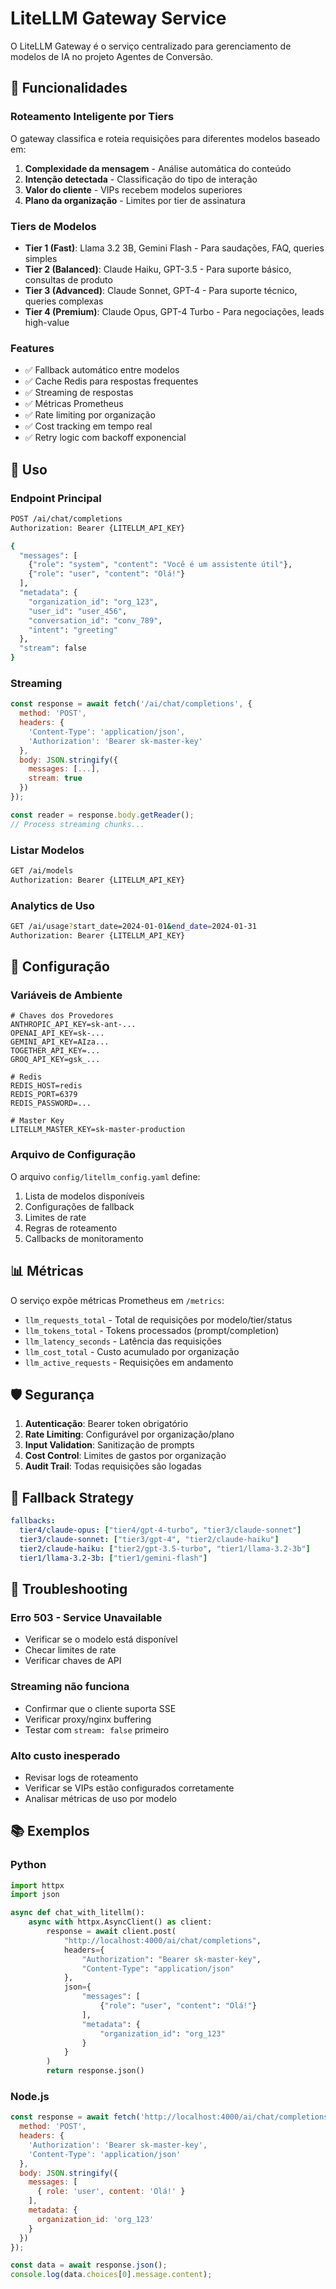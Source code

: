 # LiteLLM Gateway Service

O LiteLLM Gateway é o serviço centralizado para gerenciamento de modelos de IA no projeto Agentes de Conversão.

## 🎯 Funcionalidades

### Roteamento Inteligente por Tiers

O gateway classifica e roteia requisições para diferentes modelos baseado em:

1. **Complexidade da mensagem** - Análise automática do conteúdo
2. **Intenção detectada** - Classificação do tipo de interação
3. **Valor do cliente** - VIPs recebem modelos superiores
4. **Plano da organização** - Limites por tier de assinatura

### Tiers de Modelos

- **Tier 1 (Fast)**: Llama 3.2 3B, Gemini Flash - Para saudações, FAQ, queries simples
- **Tier 2 (Balanced)**: Claude Haiku, GPT-3.5 - Para suporte básico, consultas de produto
- **Tier 3 (Advanced)**: Claude Sonnet, GPT-4 - Para suporte técnico, queries complexas
- **Tier 4 (Premium)**: Claude Opus, GPT-4 Turbo - Para negociações, leads high-value

### Features

- ✅ Fallback automático entre modelos
- ✅ Cache Redis para respostas frequentes
- ✅ Streaming de respostas
- ✅ Métricas Prometheus
- ✅ Rate limiting por organização
- ✅ Cost tracking em tempo real
- ✅ Retry logic com backoff exponencial

## 🚀 Uso

### Endpoint Principal

```bash
POST /ai/chat/completions
Authorization: Bearer {LITELLM_API_KEY}

{
  "messages": [
    {"role": "system", "content": "Você é um assistente útil"},
    {"role": "user", "content": "Olá!"}
  ],
  "metadata": {
    "organization_id": "org_123",
    "user_id": "user_456",
    "conversation_id": "conv_789",
    "intent": "greeting"
  },
  "stream": false
}
```

### Streaming

```javascript
const response = await fetch('/ai/chat/completions', {
  method: 'POST',
  headers: {
    'Content-Type': 'application/json',
    'Authorization': 'Bearer sk-master-key'
  },
  body: JSON.stringify({
    messages: [...],
    stream: true
  })
});

const reader = response.body.getReader();
// Process streaming chunks...
```

### Listar Modelos

```bash
GET /ai/models
Authorization: Bearer {LITELLM_API_KEY}
```

### Analytics de Uso

```bash
GET /ai/usage?start_date=2024-01-01&end_date=2024-01-31
Authorization: Bearer {LITELLM_API_KEY}
```

## 🔧 Configuração

### Variáveis de Ambiente

```env
# Chaves dos Provedores
ANTHROPIC_API_KEY=sk-ant-...
OPENAI_API_KEY=sk-...
GEMINI_API_KEY=AIza...
TOGETHER_API_KEY=...
GROQ_API_KEY=gsk_...

# Redis
REDIS_HOST=redis
REDIS_PORT=6379
REDIS_PASSWORD=...

# Master Key
LITELLM_MASTER_KEY=sk-master-production
```

### Arquivo de Configuração

O arquivo `config/litellm_config.yaml` define:

1. Lista de modelos disponíveis
2. Configurações de fallback
3. Limites de rate
4. Regras de roteamento
5. Callbacks de monitoramento

## 📊 Métricas

O serviço expõe métricas Prometheus em `/metrics`:

- `llm_requests_total` - Total de requisições por modelo/tier/status
- `llm_tokens_total` - Tokens processados (prompt/completion)
- `llm_latency_seconds` - Latência das requisições
- `llm_cost_total` - Custo acumulado por organização
- `llm_active_requests` - Requisições em andamento

## 🛡️ Segurança

1. **Autenticação**: Bearer token obrigatório
2. **Rate Limiting**: Configurável por organização/plano
3. **Input Validation**: Sanitização de prompts
4. **Cost Control**: Limites de gastos por organização
5. **Audit Trail**: Todas requisições são logadas

## 🔄 Fallback Strategy

```yaml
fallbacks:
  tier4/claude-opus: ["tier4/gpt-4-turbo", "tier3/claude-sonnet"]
  tier3/claude-sonnet: ["tier3/gpt-4", "tier2/claude-haiku"]
  tier2/claude-haiku: ["tier2/gpt-3.5-turbo", "tier1/llama-3.2-3b"]
  tier1/llama-3.2-3b: ["tier1/gemini-flash"]
```

## 🐛 Troubleshooting

### Erro 503 - Service Unavailable
- Verificar se o modelo está disponível
- Checar limites de rate
- Verificar chaves de API

### Streaming não funciona
- Confirmar que o cliente suporta SSE
- Verificar proxy/nginx buffering
- Testar com `stream: false` primeiro

### Alto custo inesperado
- Revisar logs de roteamento
- Verificar se VIPs estão configurados corretamente
- Analisar métricas de uso por modelo

## 📚 Exemplos

### Python

```python
import httpx
import json

async def chat_with_litellm():
    async with httpx.AsyncClient() as client:
        response = await client.post(
            "http://localhost:4000/ai/chat/completions",
            headers={
                "Authorization": "Bearer sk-master-key",
                "Content-Type": "application/json"
            },
            json={
                "messages": [
                    {"role": "user", "content": "Olá!"}
                ],
                "metadata": {
                    "organization_id": "org_123"
                }
            }
        )
        return response.json()
```

### Node.js

```javascript
const response = await fetch('http://localhost:4000/ai/chat/completions', {
  method: 'POST',
  headers: {
    'Authorization': 'Bearer sk-master-key',
    'Content-Type': 'application/json'
  },
  body: JSON.stringify({
    messages: [
      { role: 'user', content: 'Olá!' }
    ],
    metadata: {
      organization_id: 'org_123'
    }
  })
});

const data = await response.json();
console.log(data.choices[0].message.content);
```
